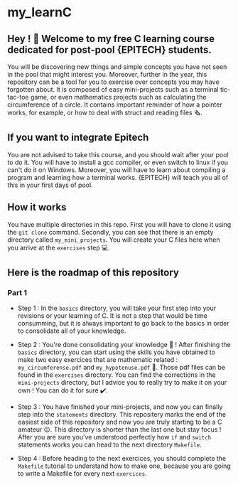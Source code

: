 # my_learnC
## Hey !  👋  Welcome to my free C learning course dedicated for post-pool {EPITECH} students.

You will be discovering new things and simple concepts you have not seen in the pool that might interest you. Moreover,  further in the year, this repository can be a tool for you to exercise over concepts you may have forgotten about. It is composed of easy mini-projects such as a terminal tic-tac-toe game, or even mathematics projects such as calculating the circumference of a circle. It contains important reminder of how a pointer works, for example, or how to deal with struct and reading files 🗞️.

## If you want to integrate Epitech

You are not advised to take this course, and you should wait after your pool to do it. You will have to install a gcc compiler, or even switch to linux if you can't do it on Windows. Moreover, you will have to learn about compiling a program and learning how a terminal works. {EPITECH} will teach you all of this in your first days of pool.

## How it works

You have multiple directories in this repo. First you will have to clone it using the ```git clone``` command. Secondly, you can see that there is an empty directory called ```my_mini_projects```. You will create your C files here when you arrive at the ```exercises``` step 💻.

## Here is the roadmap of this repository

### Part 1

* Step 1 : In the ```basics``` directory, you will take your first step into your revisions or your learning of C. It is not a step that would be time consumming, but it is always important to go back to the basics in order to consolidate all of your knowledge.

* Step 2 : You're done consolidating your knowledge 🥳 ! After finishing the ```basics``` directory, you can start using the skills you have obtained to make two easy exercices that are mathematic related : ```my_circumferense.pdf``` and ```my_hypotenuse.pdf``` 📐. Those pdf files can be found in the ```exercises``` directory. You can find the corrections in the ```mini-projects``` directory, but I advice you to really try to make it on your own ! You can do it for sure ✔️.

* Step 3 : You have finished your mini-projects, and now you can finally step into the ```statements``` directory. This repositery marks the end of the easiest side of this repository and now you are truly starting to be a C amateur 😉. This directory is shorter than the last one but stay focus ! After you are sure you've understood perfectly how ```if``` and ```switch``` statements works you can head to the next directory ```Makefile```.

* Step 4 : Before heading to the next exercices, you should complete the ```Makefile``` tutorial to understand how to make one, because you are going to write a Makefile for every next ```exercices```.
